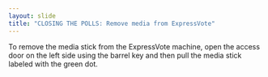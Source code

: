 ```yaml
---
layout: slide
title: "CLOSING THE POLLS: Remove media from ExpressVote"
---
```


To remove the media stick from the ExpressVote machine, open the access door on the left side using the barrel key and then pull the media stick labeled with the green dot.
